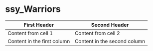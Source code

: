 # ssy_Warriors
First Header | Second Header
------------ | -------------
Content from cell 1 | Content from cell 2
Content in the first column | Content in the second column
